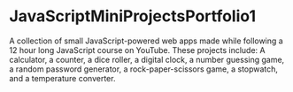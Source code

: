 # JavaScriptMiniProjectsPortfolio1
A collection of small JavaScript-powered web apps made while following a 12 hour long JavaScript course on YouTube. 
These projects include: A calculator, a counter, a dice roller, a digital clock, a number guessing game, a random password generator, a rock-paper-scissors game, a stopwatch, and a temperature converter.

